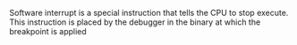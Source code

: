 Software interrupt is a special instruction that tells the CPU to stop execute. This instruction is placed by the debugger in the binary at which the breakpoint is applied